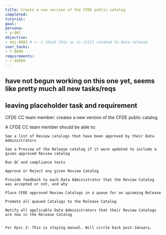 ```yaml
---
title: Create a new version of the CFDE public catalog
completed:
tutorial:
goal:
persona:
- p-007
objective:
- obj-0002 # <- i think this uc is still related to data release
user_tasks:
- t-9999
requirements:
- r-99999
---
```




## have not begun working on this one yet, seems like pretty much all new tasks/reqs
## leaving placeholder task and requirement

CFDE CC team member: creates a new version of the CFDE public catalog


A CFDE CC team member should be able to:

    See a list of Review catalogs that have been approved by their Data Administrators

    See a Preview of the Release catalog if it were updated to include a given approved Review catalog

    Run QC and compliance tests

    Approve or Reject any given Review Catalog

    Provide feedback to each Data Administrator that the Review Catalog was accepted or not, and why

    Place CFDE approved Review Catalogs in a queue for an upcoming Release

    Promote all queued Catalogs to the Release Catalog

    Notify all applicable Data Administrators that their Review Catalogs are now in the Release Catalog


    For Epic 2: This is staying manual. Will circle back post-January.
